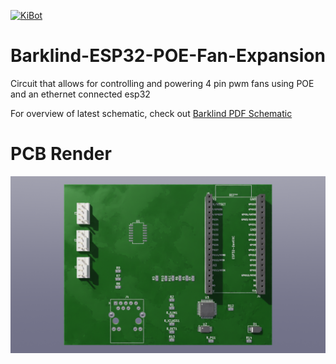 [![KiBot](https://github.com/ludde1224/Barklind-ESP32-POE-Fan-Expansion/actions/workflows/KiBot.yml/badge.svg)](https://github.com/ludde1224/Barklind-ESP32-POE-Fan-Expansion/actions/workflows/KiBot.yml)
# Barklind-ESP32-POE-Fan-Expansion
Circuit that allows for controlling and powering 4 pin pwm fans using POE and an ethernet connected esp32


For overview of latest schematic, check out [Barklind PDF Schematic](docs/Schematic/Barklind-schematic.pdf)

# PCB Render

![Render of PCB](docs/render/Barklind-3D_blender_top.png)